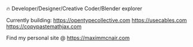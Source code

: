 🔥 Developer/Designer/Creative Coder/Blender explorer

Currently building:
https://opentypecollective.com
https://usecables.com
https://copypastemathjax.com

Find my personal site @ https://maximmcnair.com
